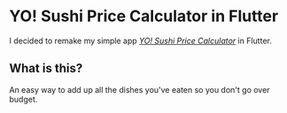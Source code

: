 # YO! Sushi Price Calculator in Flutter

I decided to remake my simple app [_YO! Sushi Price Calculator_](https://github.com/wrussell1999/yo-sushi-price-calculator) in Flutter.

## What is this?

An easy way to add up all the dishes you've eaten so you don't go over budget.

